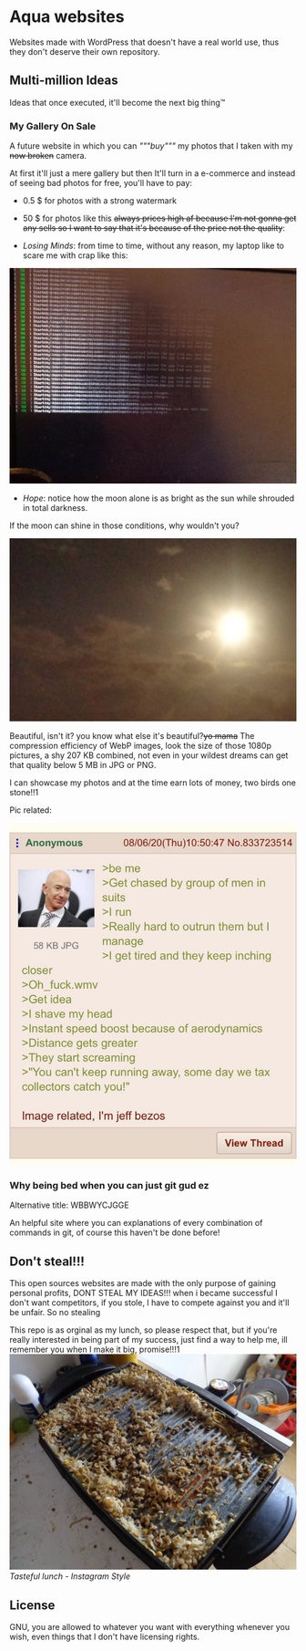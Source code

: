 # Aqua websites
Websites made with WordPress that doesn't have a real world use, thus they don't deserve their own repository.

## Multi-million Ideas
Ideas that once executed, it'll become the next big thing:tm:

### My Gallery On Sale
A future website in which you can _"""buy"""_ my photos that I taken with my ~~now broken~~ camera.

At first it'll just a mere gallery but then It'll turn in a e-commerce and instead of seeing bad photos for free, you'll have to pay:

* 0.5 $ for photos with a strong watermark
* 50 $ for photos like this ~~always prices high af because I'm not gonna get any sells so I want to say that it's because of the price not the quality~~:

* _Losing Minds_: from time to time, without any reason, my laptop like to scare me with crap like this:

![](https://raw.githubusercontent.com/EGA-SUPREMO/Aqua-websites/master/LosingMinds.webp)

* _Hope_: notice how the moon alone is as bright as the sun while shrouded in total darkness.

If the moon can shine in those conditions, why wouldn't you?

![](https://raw.githubusercontent.com/EGA-SUPREMO/Aqua-websites/master/hope.webp)

Beautiful, isn't it? you know what else it's beautiful?~~yo mama~~ The compression efficiency of WebP images, look the size of those 1080p pictures, a shy 207 KB combined, not even in your wildest dreams can get that quality below 5 MB in JPG or PNG.

I can showcase my photos and at the time earn lots of money, two birds one stone!!1

Pic related:

![](https://github.com/EGA-SUPREMO/Aqua-websites/blob/master/nunocrpicff51.jpg)

### Why being bed when you can just git gud ez
Alternative title: WBBWYCJGGE

An helpful site where you can explanations of every combination of commands in git, of course this haven't be done before!

## Don't steal!!!
This open sources websites are made with the only purpose of gaining personal profits, DONT STEAL MY IDEAS!!! when i became successful I don't want competitors, if you stole, I have to compete against you and it'll be unfair. So no stealing

This repo is as orginal as my lunch, so please respect that, but if you're really interested in being part of my success, just find a way to help me, ill remember you when I make it big, promise!!!1
![](https://github.com/EGA-SUPREMO/Aqua-websites/blob/master/instegrem.webp)
_Tasteful lunch - Instagram Style_

## License
GNU, you are allowed to whatever you want with everything whenever you wish, even things that I don't have licensing rights.
